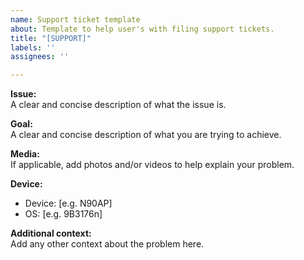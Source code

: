 ```yaml
---
name: Support ticket template
about: Template to help user's with filing support tickets.
title: "[SUPPORT]"
labels: ''
assignees: ''

---
```


**Issue:**<br>
A clear and concise description of what the issue is.<br>

**Goal:**<br>
A clear and concise description of what you are trying to achieve.<br>

**Media:**<br>
If applicable, add photos and/or videos to help explain your problem.<br>

**Device:**<br>

- Device: [e.g. N90AP]<br>
- OS: [e.g. 9B3176n]<br>

**Additional context:**<br>
Add any other context about the problem here.

